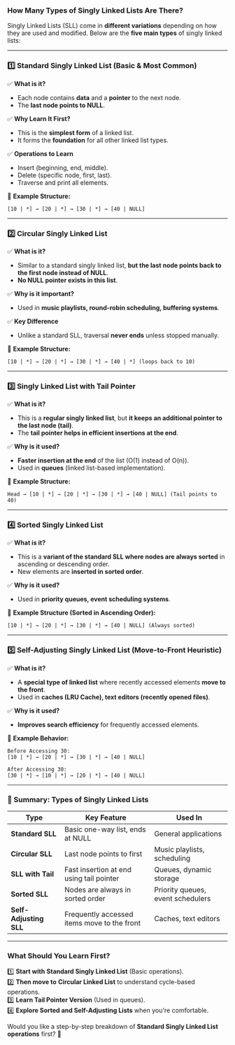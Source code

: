 ### **How Many Types of Singly Linked Lists Are There?**

Singly Linked Lists (SLL) come in **different variations** depending on how they are used and modified. Below are the **five main types** of singly linked lists:

---

### **1️⃣ Standard Singly Linked List (Basic & Most Common)**

✅ **What is it?**

- Each node contains **data** and a **pointer** to the next node.
- The **last node points to NULL**.

✅ **Why Learn It First?**

- This is the **simplest form** of a linked list.
- It forms the **foundation** for all other linked list types.

✅ **Operations to Learn**

- Insert (beginning, end, middle).
- Delete (specific node, first, last).
- Traverse and print all elements.

🔹 **Example Structure:**

```
[10 | *] → [20 | *] → [30 | *] → [40 | NULL]
```

---

### **2️⃣ Circular Singly Linked List**

✅ **What is it?**

- Similar to a standard singly linked list, **but the last node points back to the first node instead of NULL**.
- **No NULL pointer exists in this list**.

✅ **Why is it important?**

- Used in **music playlists, round-robin scheduling, buffering systems**.

✅ **Key Difference**

- Unlike a standard SLL, traversal **never ends** unless stopped manually.

🔹 **Example Structure:**

```
[10 | *] → [20 | *] → [30 | *] → [40 | *] (loops back to 10)
```

---

### **3️⃣ Singly Linked List with Tail Pointer**

✅ **What is it?**

- This is a **regular singly linked list**, but **it keeps an additional pointer to the last node (tail)**.
- The **tail pointer helps in efficient insertions at the end**.

✅ **Why is it used?**

- **Faster insertion at the end** of the list (O(1) instead of O(n)).
- Used in **queues** (linked list-based implementation).

🔹 **Example Structure:**

```
Head → [10 | *] → [20 | *] → [30 | *] → [40 | NULL] (Tail points to 40)
```

---

### **4️⃣ Sorted Singly Linked List**

✅ **What is it?**

- This is a **variant of the standard SLL where nodes are always sorted** in ascending or descending order.
- New elements are **inserted in sorted order**.

✅ **Why is it used?**

- Used in **priority queues, event scheduling systems**.

🔹 **Example Structure (Sorted in Ascending Order):**

```
[10 | *] → [20 | *] → [30 | *] → [40 | NULL] (Always sorted)
```

---

### **5️⃣ Self-Adjusting Singly Linked List (Move-to-Front Heuristic)**

✅ **What is it?**

- A **special type of linked list** where recently accessed elements **move to the front**.
- Used in **caches (LRU Cache), text editors (recently opened files)**.

✅ **Why is it used?**

- **Improves search efficiency** for frequently accessed elements.

🔹 **Example Behavior:**

```
Before Accessing 30:
[10 | *] → [20 | *] → [30 | *] → [40 | NULL]

After Accessing 30:
[30 | *] → [10 | *] → [20 | *] → [40 | NULL]
```

---

### **🔹 Summary: Types of Singly Linked Lists**

|**Type**|**Key Feature**|**Used In**|
|---|---|---|
|**Standard SLL**|Basic one-way list, ends at NULL|General applications|
|**Circular SLL**|Last node points to first|Music playlists, scheduling|
|**SLL with Tail**|Fast insertion at end using tail pointer|Queues, dynamic storage|
|**Sorted SLL**|Nodes are always in sorted order|Priority queues, event schedulers|
|**Self-Adjusting SLL**|Frequently accessed items move to the front|Caches, text editors|

---

### **What Should You Learn First?**

1️⃣ **Start with** **Standard Singly Linked List** (Basic operations).  
2️⃣ **Then move to** **Circular Linked List** to understand cycle-based operations.  
3️⃣ **Learn Tail Pointer Version** (Used in queues).  
4️⃣ **Explore Sorted and Self-Adjusting Lists** when you're comfortable.

Would you like a step-by-step breakdown of **Standard Singly Linked List operations** first? 🚀